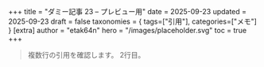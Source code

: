+++
title = "ダミー記事 23 – プレビュー用"
date = 2025-09-23
updated = 2025-09-23
draft = false
taxonomies = { tags=["引用"], categories=["メモ"] }
[extra]
author = "etak64n"
hero = "/images/placeholder.svg"
toc = true
+++

> 複数行の引用を確認します。
> 2行目。

